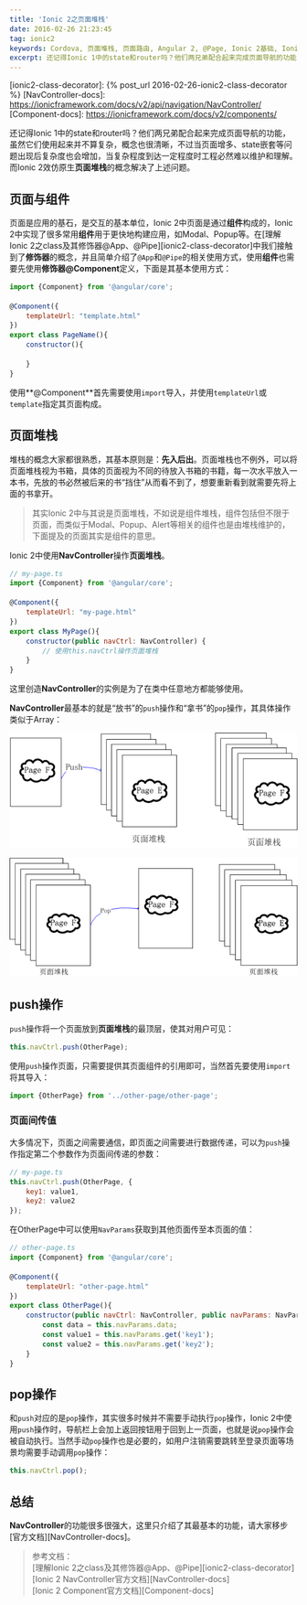 ```yaml
---
title: 'Ionic 2之页面堆栈'
date: 2016-02-26 21:23:45
tag: ionic2
keywords: Cordova, 页面堆栈, 页面路由, Angular 2, @Page, Ionic 2基础, Ionic 2 basement, 堆栈, TypeScript, NavController, Navigation Stack
excerpt: 还记得Ionic 1中的state和router吗？他们两兄弟配合起来完成页面导航的功能，虽然它们使用起来并不算复杂，概念也很清晰，不过当页面增多、state嵌套等问题出现后复杂度也会增加，当复杂程度到达一定程度时工程必然难以维护和理解。而Ionic 2效仿原生页面堆栈的概念解决了上述问题。
---
```

[ionic2-class-decorator]: {% post_url 2016-02-26-ionic2-class-decorator %}
[NavController-docs]: https://ionicframework.com/docs/v2/api/navigation/NavController/
[Component-docs]: https://ionicframework.com/docs/v2/components/

还记得Ionic 1中的state和router吗？他们两兄弟配合起来完成页面导航的功能，虽然它们使用起来并不算复杂，概念也很清晰，不过当页面增多、state嵌套等问题出现后复杂度也会增加，当复杂程度到达一定程度时工程必然难以维护和理解。而Ionic 2效仿原生**页面堆栈**的概念解决了上述问题。

## 页面与组件

页面是应用的基石，是交互的基本单位，Ionic 2中页面是通过**组件**构成的，Ionic 2中实现了很多常用**组件**用于更快地构建应用，如Modal、Popup等。在[理解Ionic 2之class及其修饰器@App、@Pipe][ionic2-class-decorator]中我们接触到了**修饰器**的概念，并且简单介绍了`@App`和`@Pipe`的相关使用方式，使用**组件**也需要先使用**修饰器@Component**定义，下面是其基本使用方式：

~~~ javascript
import {Component} from '@angular/core';

@Component({
	templateUrl: "template.html"
})
export class PageName(){
	constructor(){

	}
}
~~~

使用**@Component**首先需要使用`import`导入，并使用`templateUrl`或`template`指定其页面构成。

## 页面堆栈

堆栈的概念大家都很熟悉，其基本原则是：**先入后出**。页面堆栈也不例外，可以将页面堆栈视为书箱，具体的页面视为不同的待放入书箱的书籍，每一次水平放入一本书，先放的书必然被后来的书“挡住”从而看不到了，想要重新看到就需要先将上面的书拿开。

 > 其实Ionic 2中与其说是页面堆栈，不如说是组件堆栈，组件包括但不限于页面，而类似于Modal、Popup、Alert等相关的组件也是由堆栈维护的，下面提及的页面其实是组件的意思。

Ionic 2中使用**NavController**操作**页面堆栈**。

~~~ javascript
// my-page.ts
import {Component} from '@angular/core';

@Component({
    templateUrl: "my-page.html"
})
export class MyPage(){
    constructor(public navCtrl: NavController) {
        // 使用this.navCtrl操作页面堆栈
    }
}
~~~

这里创造**NavController**的实例是为了在类中任意地方都能够使用。

**NavController**最基本的就是“放书”的`push`操作和“拿书”的`pop`操作，其具体操作类似于Array：

![NavController push操作](/assets/images/pages_push.png)

![NavController pop操作](/assets/images/pages_pop.png)

## push操作

`push`操作将一个页面放到**页面堆栈**的最顶层，使其对用户可见：

~~~ javascript
this.navCtrl.push(OtherPage);
~~~

使用`push`操作页面，只需要提供其页面组件的引用即可，当然首先要使用`import`将其导入：

~~~ javascript
import {OtherPage} from '../other-page/other-page';
~~~

### 页面间传值

大多情况下，页面之间需要通信，即页面之间需要进行数据传递，可以为`push`操作指定第二个参数作为页面间传递的参数：

~~~ javascript
// my-page.ts
this.navCtrl.push(OtherPage, {
    key1: value1,
    key2: value2
});
~~~

在OtherPage中可以使用`NavParams`获取到其他页面传至本页面的值：

~~~ javascript
// other-page.ts
import {Component} from '@angular/core';

@Component({
    templateUrl: "other-page.html"
})
export class OtherPage(){
    constructor(public navCtrl: NavController, public navParams: NavParams) {
        const data = this.navParams.data;
        const value1 = this.navParams.get('key1');
        const value2 = this.navParams.get('key2');
    }
}
~~~

## pop操作

和`push`对应的是`pop`操作，其实很多时候并不需要手动执行`pop`操作，Ionic 2中使用`push`操作时，导航栏上会加上返回按钮用于回到上一页面，也就是说`pop`操作会被自动执行。当然手动`pop`操作也是必要的，如用户注销需要跳转至登录页面等场景均需要手动调用`pop`操作：

~~~ javascript
this.navCtrl.pop();
~~~

## 总结

**NavController**的功能很多很强大，这里只介绍了其最基本的功能，请大家移步[官方文档][NavController-docs]。

> 参考文档：<br>
> [理解Ionic 2之class及其修饰器@App、@Pipe][ionic2-class-decorator]<br>
> [Ionic 2 NavController官方文档][NavController-docs]<br>
> [Ionic 2 Component官方文档][Component-docs]